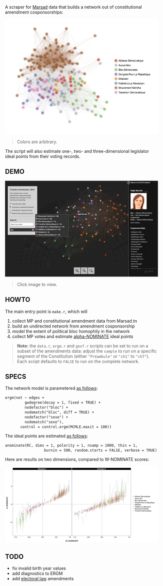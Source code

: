 A scraper for [Marsad](http://www.marsad.tn) data that builds a network out of constitutional amendment cosponsorships:

![](plots/constitution_network.jpg)

> Colors are arbitrary.

The script will also estimate one-, two- and three-dimensional legislator ideal points from their voting records.

## DEMO

[![](demo.png)](http://briatte.org/marsad/)

> Click image to view.

## HOWTO

The main entry point is `make.r`, which will

1. collect MP and constitutional amendment data from Marsad.tn
2. build an undirected network from amendment cosponsorship
3. model the extent of political bloc homophily in the network
4. collect MP votes and estimate [alpha-NOMINATE](http://cran.r-project.org/web/packages/anominate/) ideal points

> __Note:__ the `data.r`, `ergm.r` and `gexf.r` scripts can be set to run on a subset of the amendments data: adjust the `sample` to run on a specific segment of the Constitution (either `"Préambule"` or `"ch1"` to `"ch7"`). Each script defaults to `FALSE` to run on the complete network.

## SPECS

The network model is parametered [as follows](https://github.com/briatte/marsad/blob/master/ergm.r#L4-L10):

```{S}
ergm(net ~ edges +
         gwdegree(decay = 1, fixed = TRUE) +
         nodefactor("bloc") +
         nodematch("bloc", diff = TRUE) + 
         nodefactor("sexe") +
         nodematch("sexe"),
       control = control.ergm(MCMLE.maxit = 100))
```

The ideal points are estimated [as follows](https://github.com/briatte/marsad/blob/master/vote.r#L152-L153):

```{S}
anominate(RC, dims = 1, polarity = 1, nsamp = 1000, thin = 1,
                  burnin = 500, random.starts = FALSE, verbose = TRUE)
```

Here are results on two dimensions, compared to W-NOMINATE scores:

![](plots/idealpoints_2d.jpg)

## TODO

* fix invalid birth year values
* add diagnostics to ERGM
* add [electoral law](http://www.marsad.tn/fr/loi_electorale/index) amendments
